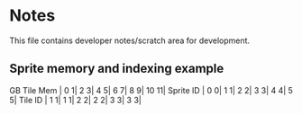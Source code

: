 # Notes
This file contains developer notes/scratch area for development.


## Sprite memory and indexing example
GB Tile Mem | 0 1| 2 3| 4 5| 6 7| 8 9| 10 11|
Sprite ID   | 0 0| 1 1| 2 2| 3 3| 4 4|  5  5|
Tile ID     | 1 1| 1 1| 2 2| 2 2| 3 3|  3  3|
